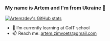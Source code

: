 ### My name is Artem and I'm from Ukraine 👋

<!--
**artemdev/artemdev** is a ✨ _special_ ✨ repository because its `README.md` (this file) appears on your GitHub profile.

Here are some ideas to get you started:

- 🔭 I’m currently working on ...
- 🌱 I’m currently learning ...
- 👯 I’m looking to collaborate on ...
- 🤔 I’m looking for help with ...
- 💬 Ask me about ...
- 📫 How to reach me: ...
- 😄 Pronouns: ...
- ⚡ Fun fact: ...
-->
[![Artemzdev's GitHub stats](https://github-readme-stats.vercel.app/api?username=artemdev&show_icons=true&theme=dracula)](https://github.com/artemzdev)

- 🌱 I’m currently learning at GoIT school
- 📫 Reach me: artem.zimvoets@gmail.com

